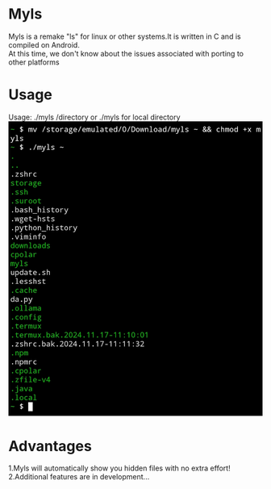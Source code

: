 # Myls
Myls is a remake "ls" for linux or other systems.It is written in C and is compiled on Android. <br>At this time, we don't know about the issues associated with porting to other platforms

# Usage
Usage: ./myls /directory or ./myls for local directory
![Usage](/mddata/demo.jpg "Demo")

# Advantages
1.Myls will automatically show you hidden files with no extra effort!<br>
2.Additional features are in development...
